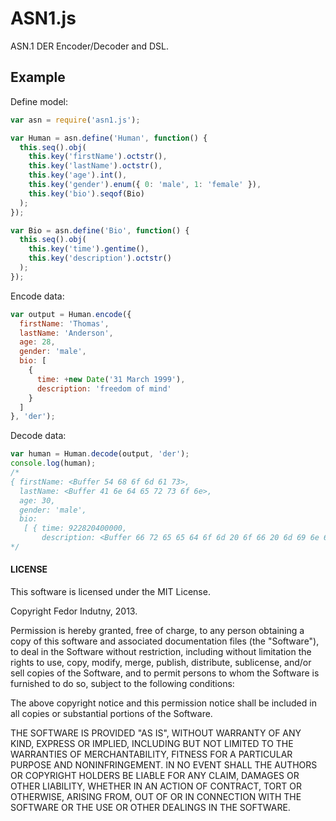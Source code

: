 # ASN1.js

ASN.1 DER Encoder/Decoder and DSL.

## Example

Define model:

```javascript
var asn = require('asn1.js');

var Human = asn.define('Human', function() {
  this.seq().obj(
    this.key('firstName').octstr(),
    this.key('lastName').octstr(),
    this.key('age').int(),
    this.key('gender').enum({ 0: 'male', 1: 'female' }),
    this.key('bio').seqof(Bio)
  );
});

var Bio = asn.define('Bio', function() {
  this.seq().obj(
    this.key('time').gentime(),
    this.key('description').octstr()
  );
});
```

Encode data:

```javascript
var output = Human.encode({
  firstName: 'Thomas',
  lastName: 'Anderson',
  age: 28,
  gender: 'male',
  bio: [
    {
      time: +new Date('31 March 1999'),
      description: 'freedom of mind'
    }
  ]
}, 'der');
```

Decode data:

```javascript
var human = Human.decode(output, 'der');
console.log(human);
/*
{ firstName: <Buffer 54 68 6f 6d 61 73>,
  lastName: <Buffer 41 6e 64 65 72 73 6f 6e>,
  age: 30,
  gender: 'male',
  bio:
   [ { time: 922820400000,
       description: <Buffer 66 72 65 65 64 6f 6d 20 6f 66 20 6d 69 6e 64> } ] }
*/
```

#### LICENSE

This software is licensed under the MIT License.

Copyright Fedor Indutny, 2013.

Permission is hereby granted, free of charge, to any person obtaining a
copy of this software and associated documentation files (the
"Software"), to deal in the Software without restriction, including
without limitation the rights to use, copy, modify, merge, publish,
distribute, sublicense, and/or sell copies of the Software, and to permit
persons to whom the Software is furnished to do so, subject to the
following conditions:

The above copyright notice and this permission notice shall be included
in all copies or substantial portions of the Software.

THE SOFTWARE IS PROVIDED "AS IS", WITHOUT WARRANTY OF ANY KIND, EXPRESS
OR IMPLIED, INCLUDING BUT NOT LIMITED TO THE WARRANTIES OF
MERCHANTABILITY, FITNESS FOR A PARTICULAR PURPOSE AND NONINFRINGEMENT. IN
NO EVENT SHALL THE AUTHORS OR COPYRIGHT HOLDERS BE LIABLE FOR ANY CLAIM,
DAMAGES OR OTHER LIABILITY, WHETHER IN AN ACTION OF CONTRACT, TORT OR
OTHERWISE, ARISING FROM, OUT OF OR IN CONNECTION WITH THE SOFTWARE OR THE
USE OR OTHER DEALINGS IN THE SOFTWARE.
